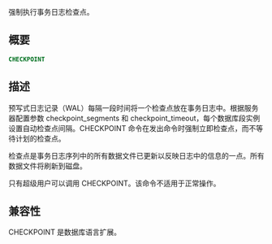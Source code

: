 强制执行事务日志检查点。

## 概要
```sql
CHECKPOINT
```

## 描述
预写式日志记录（WAL）每隔一段时间将一个检查点放在事务日志中。根据服务器配置参数 checkpoint_segments 和 checkpoint_timeout，每个数据库段实例设置自动检查点间隔。CHECKPOINT 命令在发出命令时强制立即检查点，而不等待计划的检查点。

检查点是事务日志序列中的所有数据文件已更新以反映日志中的信息的一点。所有数据文件将刷新到磁盘。

只有超级用户可以调用 CHECKPOINT。该命令不适用于正常操作。

## 兼容性
CHECKPOINT 是数据库语言扩展。
